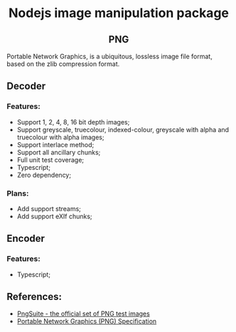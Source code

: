 # <div align="center">Nodejs image manipulation package</div>

## <div align="center">PNG</div>

Portable Network Graphics, is a ubiquitous, lossless image file format, based on the zlib compression format.

## Decoder
### Features:
- Support 1, 2, 4, 8, 16 bit depth images;
- Support greyscale, truecolour, indexed-colour, greyscale with alpha and truecolour with alpha images;
- Support interlace method;
- Support all ancillary chunks;
- Full unit test coverage;
- Typescript;
- Zero dependency;

### Plans:
- Add support streams;
- Add support eXIf chunks;

## Encoder
### Features:
- Typescript;

## References:
- [PngSuite - the official set of PNG test images](http://www.schaik.com/pngsuite2011/pngsuite.html)
- [Portable Network Graphics (PNG) Specification](https://www.w3.org/TR/2003/REC-PNG-20031110/)
